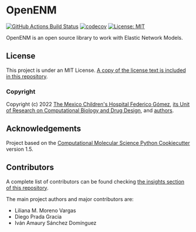 # OpenENM

[//]: # (Badges)
[![GitHub Actions Build Status](https://github.com/uibcdf/OpenENM/workflows/CI/badge.svg)](https://github.com/uibcdf/OpenENM/actions?query=workflow%3ACI)
[![codecov](https://codecov.io/gh/uibcdf/OpenENM/branch/master/graph/badge.svg)](https://codecov.io/gh/uibcdf/OpenENM/branch/master)
[![License: MIT](https://img.shields.io/badge/License-MIT-yellow.svg)](https://opensource.org/licenses/MIT)

OpenENM is an open source library to work with Elastic Network Models.

## License

This project is under an MIT License. [A copy of the license text is included in this repository](LICENSE).

### Copyright

Copyright (c) 2022 [The Mexico Children's Hospital Federico Gómez](http://himfg.com.mx/), [its Unit of Research on Computational
Biology and Drug Design](http://uibcdf.org), and [authors](https://github.com/uibcdf/OpenENM/graphs/contributors).

## Acknowledgements

Project based on the [Computational Molecular Science Python Cookiecutter](https://github.com/molssi/cookiecutter-cms) version 1.5.

## Contributors

A complete list of contributors can be found checking [the insights section of this
repository](https://github.com/uibcdf/OpenENM/graphs/contributors).

The main project authors and major contributors are:

- Liliana M. Moreno Vargas
- Diego Prada Gracia
- Iván Amaury Sánchez Domínguez


